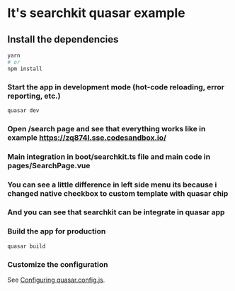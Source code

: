 # It's searchkit quasar example

## Install the dependencies
```bash
yarn
# or
npm install
```

### Start the app in development mode (hot-code reloading, error reporting, etc.)
```bash
quasar dev
```

### Open /search page and see that everything works like in example https://zq874l.sse.codesandbox.io/

### Main integration in boot/searchkit.ts file and main code in pages/SearchPage.vue
### You can see a little difference in left side menu its because i changed native checkbox to custom template with quasar chip
### And you can see that searchkit can be integrate in quasar app

### Build the app for production
```bash
quasar build
```

### Customize the configuration
See [Configuring quasar.config.js](https://v2.quasar.dev/quasar-cli-vite/quasar-config-js).
